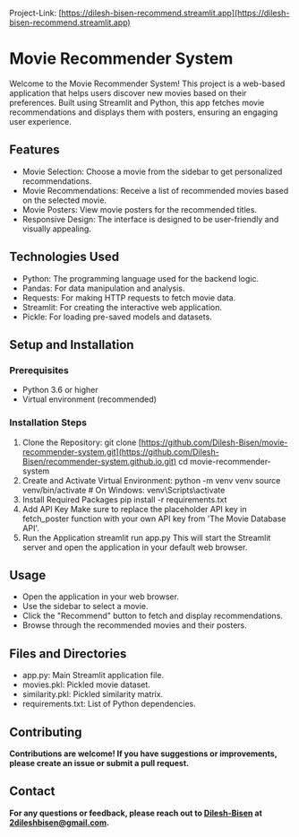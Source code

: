 Project-Link: [https://dilesh-bisen-recommend.streamlit.app](https://dilesh-bisen-recommend.streamlit.app)

# <b>Movie Recommender System</b>
Welcome to the Movie Recommender System! This project is a web-based application that helps users discover new movies based on their preferences. Built using Streamlit and Python, this app fetches movie recommendations and displays them with posters, ensuring an engaging user experience.

## <b>Features</b>
- Movie Selection: Choose a movie from the sidebar to get personalized recommendations.
- Movie Recommendations: Receive a list of recommended movies based on the selected movie.
- Movie Posters: View movie posters for the recommended titles.
- Responsive Design: The interface is designed to be user-friendly and visually appealing.

## <b>Technologies Used</b>
- Python: The programming language used for the backend logic.
- Pandas: For data manipulation and analysis.
- Requests: For making HTTP requests to fetch movie data.
- Streamlit: For creating the interactive web application.
- Pickle: For loading pre-saved models and datasets.

## <b>Setup and Installation</b>
### Prerequisites
- Python 3.6 or higher
- Virtual environment (recommended)
### Installation Steps
1. Clone the Repository:
git clone [https://github.com/Dilesh-Bisen/movie-recommender-system.git](https://github.com/Dilesh-Bisen/recommender-system.github.io.git)
cd movie-recommender-system
2. Create and Activate Virtual Environment:
python -m venv venv
source venv/bin/activate  # On Windows: venv\Scripts\activate
3. Install Required Packages
pip install -r requirements.txt
4. Add API Key
Make sure to replace the placeholder API key in fetch_poster function with your own API key from 'The Movie Database API'.
5. Run the Application
streamlit run app.py
This will start the Streamlit server and open the application in your default web browser.

## <b>Usage</b>
- Open the application in your web browser.
- Use the sidebar to select a movie.
- Click the "Recommend" button to fetch and display recommendations.
- Browse through the recommended movies and their posters.

## <b>Files and Directories</b>
- app.py: Main Streamlit application file.
- movies.pkl: Pickled movie dataset.
- similarity.pkl: Pickled similarity matrix.
- requirements.txt: List of Python dependencies.

## <b>Contributing<b>
Contributions are welcome! If you have suggestions or improvements, please create an issue or submit a pull request.

## <b>Contact<b>
For any questions or feedback, please reach out to [Dilesh-Bisen](https://github.com/Dilesh-Bisen) at [2dileshbisen@gmail.com](2dileshbisen@gmail.com).

